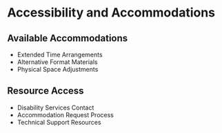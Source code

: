 # Accessibility and Accommodations

## Available Accommodations
- Extended Time Arrangements
- Alternative Format Materials
- Physical Space Adjustments

## Resource Access
- Disability Services Contact
- Accommodation Request Process
- Technical Support Resources